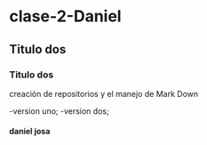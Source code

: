# clase-2-Daniel
## Titulo dos
### Titulo dos
creación de repositorios y el manejo de Mark Down

-version uno;
-version dos;
#### daniel josa
